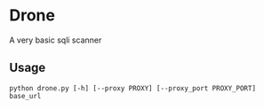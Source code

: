 Drone
=======
A very basic sqli scanner

Usage
-------
    python drone.py [-h] [--proxy PROXY] [--proxy_port PROXY_PORT] base_url
